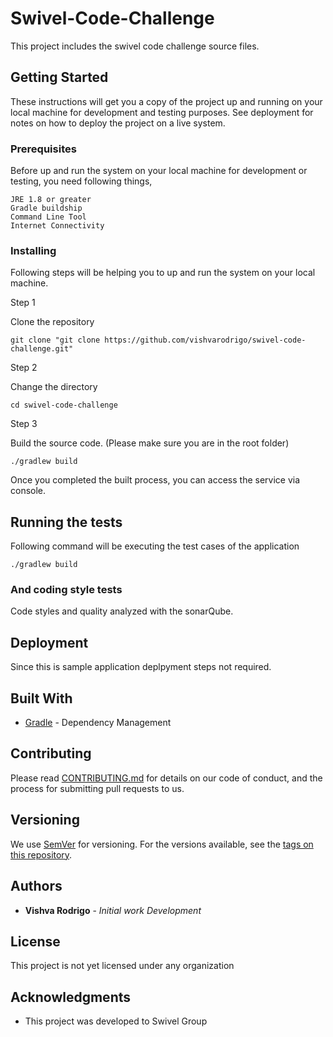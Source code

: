 # Swivel-Code-Challenge

This project includes the swivel code challenge source files.

## Getting Started

These instructions will get you a copy of the project up and running on your local machine for development and testing purposes. See deployment for notes on how to deploy the project on a live system.

### Prerequisites

Before up and run the system on your local machine for development or testing, you need following things,

```
JRE 1.8 or greater
Gradle buildship
Command Line Tool
Internet Connectivity
```

### Installing

Following steps will be helping you to up and run the system on your local machine.

Step 1

Clone the repository

```
git clone "git clone https://github.com/vishvarodrigo/swivel-code-challenge.git"
```

Step 2

Change the directory

```
cd swivel-code-challenge
```

Step 3

Build the source code. (Please make sure you are in the root folder)

```
./gradlew build
```

Once you completed the built process, you can access the service via console.

## Running the tests

Following command will be executing the test cases of the application

```
./gradlew build
```

### And coding style tests

Code styles and quality analyzed with the sonarQube.

## Deployment

Since this is sample application deplpyment steps not required.

## Built With

* [Gradle](https://maven.apache.org/) - Dependency Management

## Contributing

Please read [CONTRIBUTING.md]() for details on our code of conduct, and the process for submitting pull requests to us.

## Versioning

We use [SemVer](http://semver.org/) for versioning. For the versions available, see the [tags on this repository](). 

## Authors

* **Vishva Rodrigo** - *Initial work* *Development*

## License

This project is not yet licensed under any organization

## Acknowledgments

* This project was developed to Swivel Group

